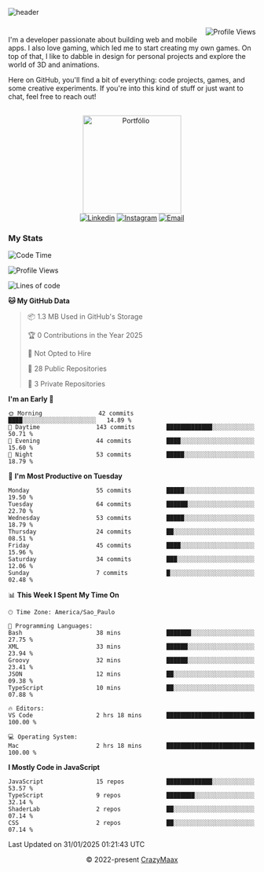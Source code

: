 ![header](https://github.com/user-attachments/assets/b00bb293-d5d2-40e2-b030-18682d9611b7)
###
<img align="right" src="https://komarev.com/ghpvc/?username=crazymaax&color=AE82CE&label=Profile+views" alt="Profile Views">

#
<div align="left">
I'm a developer passionate about building web and mobile apps. I also love gaming, which led me to start creating my own games. On top of that, I like to dabble in design for personal projects and explore the world of 3D and animations.

Here on GitHub, you'll find a bit of everything: code projects, games, and some creative experiments. If you're into this kind of stuff or just want to chat, feel free to reach out!

</div>

##

<div align="center">
  <a href="https://portfolio-max-crazymaax.vercel.app/" target="_blank"><img
      height="200em"
      src="https://github.com/user-attachments/assets/12cd41c7-5753-421f-b3d3-1623c48de6d4"
      target="_blank" alt="Portfólio"></a>
  <div align="center">
    <a href="https://www.linkedin.com/in/maxmilan/" target="_blank"><img
        src="https://img.shields.io/badge/LinkedIn-0077B5?style=for-the-badge&logo=linkedin&logoColor=white"
        target="_blank" alt="Linkedin"></a>
    <a href="https://www.instagram.com/crazy_maax/" target="_blank"><img
        src="https://img.shields.io/badge/Instagram-E4405F?style=for-the-badge&logo=instagram&logoColor=white"
        target="_blank" alt="Instagram"></a>
    <a href="mailto:oliveira.maxmilan@gmail.com" target="_blank"><img
        src="https://img.shields.io/badge/Gmail-D14836?style=for-the-badge&logo=gmail&logoColor=white"
        target="_blank" alt="Email"></a>
  </div>
</div>

### My Stats
<!--START_SECTION:waka-->
![Code Time](http://img.shields.io/badge/Code%20Time-1%2C785%20hrs%2056%20mins-blue)

![Profile Views](http://img.shields.io/badge/Profile%20Views-3-blue)

![Lines of code](https://img.shields.io/badge/From%20Hello%20World%20I%27ve%20Written-145.1%20thousand%20lines%20of%20code-blue)

**🐱 My GitHub Data** 

> 📦 1.3 MB Used in GitHub's Storage 
 > 
> 🏆 0 Contributions in the Year 2025
 > 
> 🚫 Not Opted to Hire
 > 
> 📜 28 Public Repositories 
 > 
> 🔑 3 Private Repositories 
 > 
**I'm an Early 🐤** 

```text
🌞 Morning                42 commits          ████░░░░░░░░░░░░░░░░░░░░░   14.89 % 
🌆 Daytime                143 commits         █████████████░░░░░░░░░░░░   50.71 % 
🌃 Evening                44 commits          ████░░░░░░░░░░░░░░░░░░░░░   15.60 % 
🌙 Night                  53 commits          █████░░░░░░░░░░░░░░░░░░░░   18.79 % 
```
📅 **I'm Most Productive on Tuesday** 

```text
Monday                   55 commits          █████░░░░░░░░░░░░░░░░░░░░   19.50 % 
Tuesday                  64 commits          ██████░░░░░░░░░░░░░░░░░░░   22.70 % 
Wednesday                53 commits          █████░░░░░░░░░░░░░░░░░░░░   18.79 % 
Thursday                 24 commits          ██░░░░░░░░░░░░░░░░░░░░░░░   08.51 % 
Friday                   45 commits          ████░░░░░░░░░░░░░░░░░░░░░   15.96 % 
Saturday                 34 commits          ███░░░░░░░░░░░░░░░░░░░░░░   12.06 % 
Sunday                   7 commits           █░░░░░░░░░░░░░░░░░░░░░░░░   02.48 % 
```


📊 **This Week I Spent My Time On** 

```text
🕑︎ Time Zone: America/Sao_Paulo

💬 Programming Languages: 
Bash                     38 mins             ███████░░░░░░░░░░░░░░░░░░   27.75 % 
XML                      33 mins             ██████░░░░░░░░░░░░░░░░░░░   23.94 % 
Groovy                   32 mins             ██████░░░░░░░░░░░░░░░░░░░   23.41 % 
JSON                     12 mins             ██░░░░░░░░░░░░░░░░░░░░░░░   09.38 % 
TypeScript               10 mins             ██░░░░░░░░░░░░░░░░░░░░░░░   07.88 % 

🔥 Editors: 
VS Code                  2 hrs 18 mins       █████████████████████████   100.00 % 

💻 Operating System: 
Mac                      2 hrs 18 mins       █████████████████████████   100.00 % 
```

**I Mostly Code in JavaScript** 

```text
JavaScript               15 repos            █████████████░░░░░░░░░░░░   53.57 % 
TypeScript               9 repos             ████████░░░░░░░░░░░░░░░░░   32.14 % 
ShaderLab                2 repos             ██░░░░░░░░░░░░░░░░░░░░░░░   07.14 % 
CSS                      2 repos             ██░░░░░░░░░░░░░░░░░░░░░░░   07.14 % 
```




 Last Updated on 31/01/2025 01:21:43 UTC
<!--END_SECTION:waka-->

<p align="center">&copy; 2022-present <a href="https://github.com/crazymaax404/" target="_blank">CrazyMaax</a>
